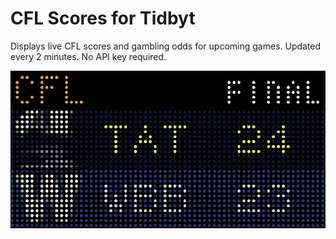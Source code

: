 # CFL Scores for Tidbyt

Displays live CFL scores and gambling odds for upcoming games. Updated every 2 minutes. No API key required.

![CFL Scores for Tidbyt](screenshot.png)

